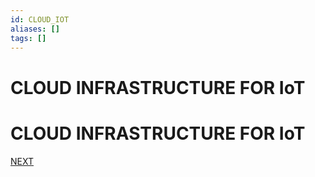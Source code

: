 ```yaml
---
id: CLOUD_IOT
aliases: []
tags: []
---
```


# CLOUD INFRASTRUCTURE FOR IoT
# CLOUD INFRASTRUCTURE FOR IoT
 [NEXT](IOT.md)
